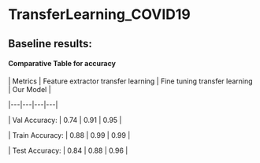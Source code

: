 # TransferLearning_COVID19

## Baseline results:

#### Comparative Table for accuracy

|  Metrics |  Feature extractor transfer learning | Fine tuning transfer learning | Our Model |

|---|---|---|---|


|  Val Accuracy:   | 0.74 | 0.91 | 0.95 |

|  Train Accuracy: | 0.88 | 0.99 | 0.99 |

|  Test Accuracy:  | 0.84 | 0.88 | 0.96 |






